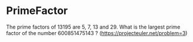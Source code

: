 # PrimeFactor
The prime factors of 13195 are 5, 7, 13 and 29.  What is the largest prime factor of the number 600851475143 ? (https://projecteuler.net/problem=3)
